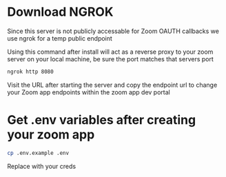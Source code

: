 # Download NGROK

Since this server is not publicly accessable for Zoom OAUTH callbacks we use ngrok for a temp public endpoint

Using this command after install will act as a reverse proxy to your zoom server on your local machine, be sure the port matches that servers port

```bash
ngrok http 8080
```

Visit the URL after starting the server and copy the endpoint url to change your Zoom app endpoints within the zoom app dev portal

# Get .env variables after creating your zoom app

```bash
cp .env.example .env
```

Replace with your creds
